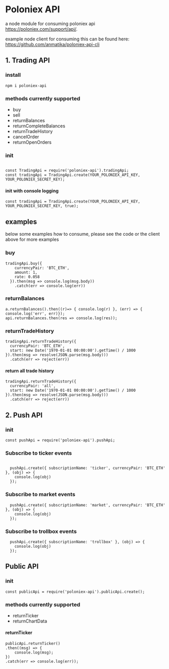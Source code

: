 # Poloniex API

a node module for consuming poloniex api https://poloniex.com/support/api/.

example node client for consuming this can be found here:
https://github.com/anmatika/poloniex-api-cli

## 1. Trading API

### install
````
npm i poloniex-api

````

### methods currently supported
* buy
* sell
* returnBalances
* returnCompleteBalances
* returnTradeHistory
* cancelOrder
* returnOpenOrders


### init
````

const TradingApi = require('poloniex-api').tradingApi;
const tradingApi = TradingApi.create(YOUR_POLONIEX_API_KEY, YOUR_POLONIEX_SECRET_KEY);

````
#### init with console logging
````
const tradingApi = TradingApi.create(YOUR_POLONIEX_API_KEY, YOUR_POLONIEX_SECRET_KEY, true);
````

## examples

below some examples how to consume, please see the code or the client above for more examples

### buy
````
tradingApi.buy({
    currencyPair: 'BTC_ETH',
    amount: 1,
    rate: 0.058
  }).then(msg => console.log(msg.body))
    .catch(err => console.log(err))
````

### returnBalances
````
a.returnBalances().then((r)=> { console.log(r) }, (err) => { console.log('err', err)});
api.returnBalances.then(res => console.log(res));
````

### returnTradeHistory
````
tradingApi.returnTradeHistory({
  currencyPair: 'BTC_ETH',
  start: new Date('1970-01-01 00:00:00').getTime() / 1000
}).then(msg => resolve(JSON.parse(msg.body)))
  .catch(err => reject(err))

````
#### return all trade history

````
tradingApi.returnTradeHistory({
  currencyPair: 'all',
  start: new Date('1970-01-01 00:00:00').getTime() / 1000
}).then(msg => resolve(JSON.parse(msg.body)))
  .catch(err => reject(err))
````

## 2. Push API
### init

````
const pushApi = require('poloniex-api').pushApi;
````

### Subscribe to ticker events
````

  pushApi.create({ subscriptionName: 'ticker', currencyPair: 'BTC_ETH' }, (obj) => {
    console.log(obj)
  });

````

### Subscribe to market events
````
  pushApi.create({ subscriptionName: 'market', currencyPair: 'BTC_ETH' }, (obj) => {
    console.log(obj)
  });

````

### Subscribe to trollbox events
````
  pushApi.create({ subscriptionName: 'trollbox' }, (obj) => {
    console.log(obj)
  });
````

## Public API
### init

````
const publicApi = require('poloniex-api').publicApi.create();

````
### methods currently supported
* returnTicker
* returnChartData

#### returnTicker
````
publicApi.returnTicker()
.then((msg) => {
    console.log(msg);
})
.catch(err => console.log(err));
````
